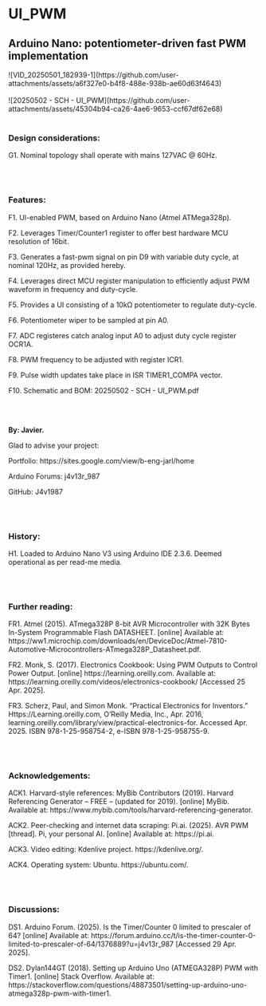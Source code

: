 # UI_PWM
<h2>Arduino Nano: potentiometer-driven fast PWM implementation</h2>
![VID_20250501_182939-1](https://github.com/user-attachments/assets/a6f327e0-b4f8-488e-938b-ae60d63f4643)
<br></br>
![20250502 - SCH - UI_PWM](https://github.com/user-attachments/assets/45304b94-ca26-4ae6-9653-ccf67df62e68)
<br></br>
<h3><b>Design considerations:</b></h3>
  <p>G1. Nominal topology shall operate with mains 127VAC @ 60Hz.</p>
<br></br>
<h3><b>Features:</b></h3>
  <p>F1. UI-enabled PWM, based on Arduino Nano (Atmel ATMega328p).</p>
  <p>F2. Leverages Timer/Counter1 register to offer best hardware MCU resolution of 16bit.</p>
  <p>F3. Generates a fast-pwm signal on pin D9 with variable duty cycle, at nominal 120Hz, as provided hereby.</p>
  <p>F4. Leverages direct MCU register manipulation to efficiently adjust PWM waveform in frequency and duty-cycle.</p>
  <p>F5. Provides a UI consisting of a 10kΩ potentiometer to regulate duty-cycle.</p>
  <p>F6. Potentiometer wiper to be sampled at pin A0.</p>
  <p>F7. ADC registeres catch analog input A0 to adjust duty cycle register OCR1A.</p>
  <p>F8. PWM frequency to be adjusted with register ICR1.</p>
  <p>F9. Pulse width updates take place in ISR TIMER1_COMPA vector.</p>
  <p>F10. Schematic and BOM: 20250502 - SCH - UI_PWM.pdf</p>
<br></br>
<p><b>By: Javier.</b></p>
<p>Glad to advise your project:</p>
<p>Portfolio: https://sites.google.com/view/b-eng-jarl/home</p>
<p>Arduino Forums: j4v13r_987</p>
<p>GitHub: J4v1987</p>
<br></br>
<h3><b>History:</b></h3>
  <p>H1. Loaded to Arduino Nano V3 using Arduino IDE 2.3.6. Deemed operational as per read-me media.</p>

<br></br>
<h3><b>Further reading:</b></h3>
  <p>FR1. Atmel (2015). ATmega328P 8-bit AVR Microcontroller with 32K Bytes In-System Programmable Flash DATASHEET. [online] Available at: https://ww1.microchip.com/downloads/en/DeviceDoc/Atmel-7810-Automotive-Microcontrollers-ATmega328P_Datasheet.pdf.</p>
  <p>FR2. Monk, S. (2017). Electronics Cookbook: Using PWM Outputs to Control Power Output. [online] https://learning.oreilly.com. Available at: https://learning.oreilly.com/videos/electronics-cookbook/ [Accessed 25 Apr. 2025].</p>
  <p>FR3. Scherz, Paul, and Simon Monk. “Practical Electronics for Inventors.” Https://Learning.oreilly.com, O’Reilly Media, Inc., Apr. 2016, learning.oreilly.com/library/view/practical-electronics-for. Accessed Apr. 2025. ISBN 978-1-25-958754-2, e-ISBN 978-1-25-958755-9.</p>
<br></br>
<h3><b>Acknowledgements:</b></h3>
  <p>ACK1. Harvard-style references: MyBib Contributors (2019). Harvard Referencing Generator – FREE – (updated for 2019). [online] MyBib. Available at: https://www.mybib.com/tools/harvard-referencing-generator.</p>
  <p>ACK2. Peer-checking and internet data scraping: Pi.ai. (2025). AVR PWM [thread]. Pi, your personal AI. [online] Available at: https://pi.ai.</p>
  <p>ACK3. Video editing: Kdenlive project. https://kdenlive.org/.</p>
  <p>ACK4. Operating system: Ubuntu. https://ubuntu.com/.</p>
<br></br>
<h3><b>Discussions:</b></h3>
  <p>DS1. Arduino Forum. (2025). Is the Timer/Counter 0 limited to prescaler of 64? [online] Available at: https://forum.arduino.cc/t/is-the-timer-counter-0-limited-to-prescaler-of-64/1376889?u=j4v13r_987 [Accessed 29 Apr. 2025].</p>
  <p>DS2. Dylan144GT (2018). Setting up Arduino Uno (ATMEGA328P) PWM with Timer1. [online] Stack Overflow. Available at: https://stackoverflow.com/questions/48873501/setting-up-arduino-uno-atmega328p-pwm-with-timer1.</p>

